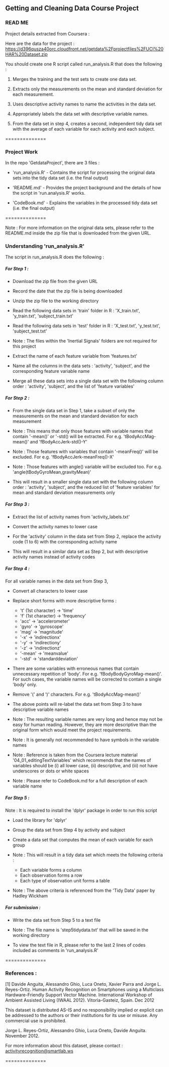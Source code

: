 ## Getting and Cleaning Data Course Project

### READ ME


Project details extracted from Coursera :

Here are the data for the project : 
https://d396qusza40orc.cloudfront.net/getdata%2Fprojectfiles%2FUCI%20HAR%20Dataset.zip

You should create one R script called run_analysis.R that does the following :

1. Merges the training and the test sets to create one data set.

2. Extracts only the measurements on the mean and standard deviation for each measurement. 

3. Uses descriptive activity names to name the activities in the data set.

4. Appropriately labels the data set with descriptive variable names. 

5. From the data set in step 4, creates a second, independent tidy data set with the average of each variable for each activity and each subject.
   
   
   
==============
   
   
### Project Work

In the repo 'GetdataProject', there are 3 files :

* 'run_analysis.R' - Contains the script for processing the original data sets into the tidy data set (i.e. the final output)

* 'README.md' - Provides the project background and the details of how the script in 'run.analysis.R' works.

* 'CodeBook.md' - Explains the variables in the processed tidy data set (i.e. the final output)
   
   
   
==============
   
   
Note : For more information on the original data sets, please refer to the README.md inside the zip file that is downloaded from the given URL.
   
   
   
### Understanding 'run_analysis.R'



The script in run_analysis.R does the following :



##### For Step 1 :

- Download the zip file from the given URL

- Record the date that the zip file is being downloaded

- Unzip the zip file to the working directory

- Read the following data sets in 'train' folder in R : 'X_train.txt', 'y_train.txt', 'subject_train.txt'

- Read the following data sets in 'test' folder in R : 'X_test.txt', 'y_test.txt', 'subject_test.txt'

- Note : The files within the 'Inertial Signals' folders are not required for this project

- Extract the name of each feature variable from 'features.txt'

- Name all the columns in the data sets : 'activity', 'subject', and the corresponding feature variable name

- Merge all these data sets into a single data set with the following column order : 'activity', 'subject', and the list of 'feature variables'



##### For Step 2 :

- From the single data set in Step 1, take a subset of only the measurements on the mean and standard deviation for each measurement

- Note : This means that only those features with variable names that contain '-mean()' or '-std() will be extracted.  For e.g. 'tBodyAccMag-mean()' and 'fBodyAccJerk-std()-Y'

- Note : Those features with variables that contain '-meanFreq()' will be excluded.  For e.g. 'fBodyAccJerk-meanFreq()-X'

- Note : Those features with angle() variable will be excluded too.  For e.g. 'angle(tBodyGyroMean,gravityMean)'

- This will result in a smaller single data set with the following column order : 'activity', 'subject', and the reduced list of 'feature variables' for mean and standard deviation measurements only



##### For Step 3 :

- Extract the list of activity names from 'activity_labels.txt'

- Convert the activity names to lower case

- For the 'activity' column in the data set from Step 2, replace the activity code (1 to 6) with the corresponding activity name

- This will result in a similar data set as Step 2, but with descriptive activity names instead of activity codes



##### For Step 4 :

For all variable names in the data set from Step 3,

- Convert all characters to lower case

- Replace short forms with more descriptive forms : 

	* 't' (1st character) -> 'time'
	* 'f' (1st character) -> 'frequency'
	* 'acc' -> 'accelerometer'
	* 'gyro' -> 'gyroscope'
	* 'mag' -> 'magnitude' 
	* '-x' -> 'indirectionx'
	* '-y' -> 'indirectiony'
	* '-z' -> 'indirectionz'
	* '-mean' -> 'meanvalue'
	* '-std' -> 'standarddeviation'

- There are some variables with erroneous names that contain unnecessary repetition of 'body'.  For e.g. 'fBodyBodyGyroMag-mean()'.  For such cases, the variable names will be corrected to contain a single 'body' only.

- Remove '(' and ')' characters.  For e.g. 'tBodyAccMag-mean()'

- The above points will re-label the data set from Step 3 to have descriptive variable names

- Note : The resulting variable names are very long and hence may not be easy for human reading.  However, they are more descriptive than the original form which would meet the project requirements.

- Note : It is generally not recommended to have symbols in the variable names

- Note : Reference is taken from the Coursera lecture material '04_01_editingTextVariables' which recommends that the names of variables should be (i) all lower case, (ii) descriptive, and (iii) not have underscores or dots or white spaces

- Note : Please refer to CodeBook.md for a full description of each variable name



##### For Step 5 :

Note : It is required to install the 'dplyr' package  in order to run this script

- Load the library for 'dplyr'

- Group the data set from Step 4 by activity and subject

- Create a data set that computes the mean of each variable for each group

- Note : This will result in a tidy data set which meets the following criteria :

	* Each variable forms a column
	* Each observation forms a row
	* Each type of observation unit forms a table

- Note : The above criteria is referenced from the 'Tidy Data' paper by Hadley Wickham



##### For submission :

- Write the data set from Step 5 to a text file 

- Note : The file name is 'step5tidydata.txt' that will be saved in the working directory

- To view the text file in R, please refer to the last 2 lines of codes included as comments in 'run_analysis.R'




==============

### References :  

[1] Davide Anguita, Alessandro Ghio, Luca Oneto, Xavier Parra and Jorge L. Reyes-Ortiz. Human Activity Recognition on Smartphones using a Multiclass Hardware-Friendly Support Vector Machine. International Workshop of Ambient Assisted Living (IWAAL 2012). Vitoria-Gasteiz, Spain. Dec 2012

This dataset is distributed AS-IS and no responsibility implied or explicit can be addressed to the authors or their institutions for its use or misuse. Any commercial use is prohibited.

Jorge L. Reyes-Ortiz, Alessandro Ghio, Luca Oneto, Davide Anguita. November 2012.

For more information about this dataset, please contact : activityrecognition@smartlab.ws



==============